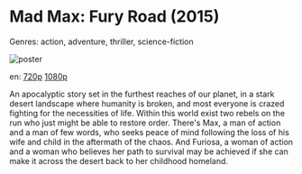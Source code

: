 # Mad Max: Fury Road (2015)

Genres: action, adventure, thriller, science-fiction

![poster](http://image.tmdb.org/t/p/w500/dywDjqAJoWudjgtHHIndmY9xvj9.jpg)

en:
  [720p](magnet:?xt=urn:btih:60b101018a32fbddc264c1a2eb7b7e9a99dbfb6a&dn=Mad+Max%3A+Fury+Road+%282015%29+720p+BrRip+x264+-+YIFY&tr=udp%3A%2F%2Ftracker.openbittorrent.com%3A80%2Fannounce&tr=udp%3A%2F%2Fglotorrents.pw%3A6969%2Fannounce&tr=udp%3A%2F%2Ftracker.openbittorrent.com%3A80%2Fannounce&tr=udp%3A%2F%2Ftracker.opentrackr.org%3A1337%2Fannounce&tr=udp%3A%2F%2Fzer0day.to%3A1337%2Fannounce&tr=udp%3A%2F%2Ftracker.coppersurfer.tk%3A6969%2Fannounce)
  [1080p](magnet:?xt=urn:btih:13241fe16a2797b2a41b7822bde970274d6b687c&dn=Mad+Max%3A+Fury+Road+%282015%29+1080p+BrRip+x264+-+YIFY&tr=udp%3A%2F%2Ftracker.openbittorrent.com%3A80%2Fannounce&tr=udp%3A%2F%2Fglotorrents.pw%3A6969%2Fannounce&tr=udp%3A%2F%2Ftracker.openbittorrent.com%3A80%2Fannounce&tr=udp%3A%2F%2Ftracker.opentrackr.org%3A1337%2Fannounce&tr=udp%3A%2F%2Fzer0day.to%3A1337%2Fannounce&tr=udp%3A%2F%2Ftracker.coppersurfer.tk%3A6969%2Fannounce)
  


An apocalyptic story set in the furthest reaches of our planet, in a stark desert landscape where humanity is broken, and most everyone is crazed fighting for the necessities of life. Within this world exist two rebels on the run who just might be able to restore order. There's Max, a man of action and a man of few words, who seeks peace of mind following the loss of his wife and child in the aftermath of the chaos. And Furiosa, a woman of action and a woman who believes her path to survival may be achieved if she can make it across the desert back to her childhood homeland.